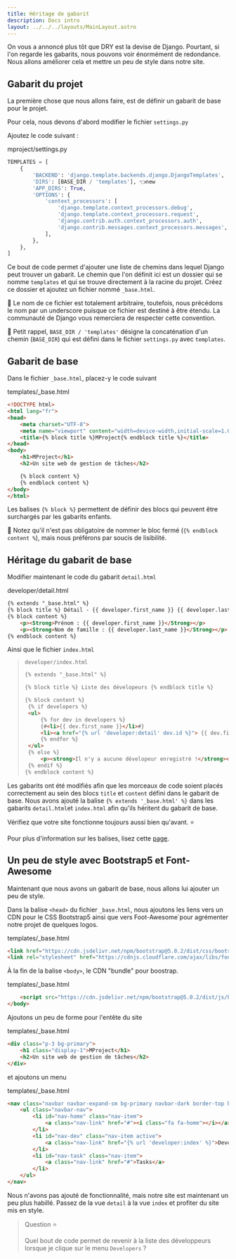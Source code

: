 ```yaml
---
title: Héritage de gabarit
description: Docs intro
layout: ../../../layouts/MainLayout.astro
---
```


On vous a annoncé plus tôt que DRY est la devise de Django. Pourtant, si l'on regarde les gabarits, nous pouvons voir énormément de redondance. Nous allons améliorer cela et mettre un peu de style dans notre site.

## Gabarit du projet

La première chose que nous allons faire, est de définir un gabarit de base pour le projet.

Pour cela, nous devons d'abord modifier le fichier `settings.py`

Ajoutez le code suivant :

<div class="path">mproject/settings.py</div>

``` python
TEMPLATES = [
    {
        'BACKEND': 'django.template.backends.django.DjangoTemplates',
        'DIRS': [BASE_DIR / 'templates'], 👈new
        'APP_DIRS': True,
        'OPTIONS': {
            'context_processors': [
                'django.template.context_processors.debug',
                'django.template.context_processors.request',
                'django.contrib.auth.context_processors.auth',
                'django.contrib.messages.context_processors.messages',
            ],
        },
    },
]
```

Ce bout de code permet d'ajouter une liste de chemins dans lequel Django peut trouver un gabarit. Le chemin que l'on définit ici est un dossier qui se nomme `templates` et qui se trouve directement à la racine du projet. Créez ce dossier et ajoutez un fichier nommé `_base.html`.


📃 Le nom de ce fichier est totalement arbitraire, toutefois, nous précédons le nom par un underscore puisque ce fichier est destiné à être étendu. La communauté de Django vous remerciera de respecter cette convention.

📃 Petit rappel, `BASE_DIR / 'templates'` désigne la concaténation d'un chemin (`BASE_DIR`) qui est défini dans le fichier `settings.py` avec `templates`.

## Gabarit de base

Dans le fichier `_base.html`, placez-y le code suivant

<div class="path">templates/_base.html</div>

``` html
<!DOCTYPE html>
<html lang="fr">
<head>
    <meta charset="UTF-8">
    <meta name="viewport" content="width=device-width,initial-scale=1.0">
    <title>{% block title %}MProject{% endblock title %}</title>
</head>
<body>
    <h1>MProject</h1>
    <h2>Un site web de gestion de tâches</h2>

    {% block content %}
    {% endblock content %}
</body>
</html>
```

Les balises `{% block %}` permettent de définir des blocs qui peuvent être surchargés par les gabarits enfants.

📃 Notez qu'il n'est pas obligatoire de nommer le bloc fermé (`{% endblock content %`), mais nous préférons par soucis de lisibilité.

## Héritage du gabarit de base

Modifier maintenant le code du gabarit `detail.html`

<div class="path">developer/detail.html</div>

``` html
{% extends "_base.html" %}
{% block title %} Détail - {{ developer.first_name }} {{ developer.last_name }} {% endblock title %}
{% block content %}
    <p><Strong>Prénom : {{ developer.first_name }}</Strong></p>
    <p><Strong>Nom de famille : {{ developer.last_name }}</Strong></p>
{% endblock content %}
```

Ainsi que le fichier `index.html`

> `developer/index.html`
>
> ``` html
> {% extends "_base.html" %}
> 
> {% block title %} Liste des dévelopeurs {% endblock title %}
> 
> {% block content %}
>  {% if developers %}
>  <ul>
>      {% for dev in developers %}
>      {#<li>{{ dev.first_name }}</li>#}
>      <li><a href="{% url 'developer:detail' dev.id %}"> {{ dev.first_name }}</a></li>
>      {% endfor %}
>  </ul>
>  {% else %}
>      <p><strong>Il n'y a aucune dévelopeur enregistré !</strong></p>
>  {% endif %}
> {% endblock content %}
> ```

Les gabarits ont été modifiés afin que les morceaux de code soient placés correctement au sein des blocs `title` et `content` défini dans le gabarit de base. Nous avons ajouté la balise `{% extends '_base.html' %}` dans les gabarits `detail.html`et `index.html` afin qu'ils héritent du gabarit de base.

Vérifiez que votre site fonctionne toujours aussi bien qu'avant. ⭐️

Pour plus d'information sur les balises, lisez cette [page](https://docs.djangoproject.com/fr/3.1/ref/templates/builtins/).

## Un peu de style avec Bootstrap5 et Font-Awesome

Maintenant que nous avons un gabarit de base, nous allons lui ajouter un peu de style.

Dans la balise `<head>` du fichier `_base.html`, nous ajoutons les liens vers un CDN pour le CSS Bootstrap5 ainsi que vers Foot-Awesome`pour agrémenter notre projet de quelques logos.

<div class="path">templates/_base.html</div>

``` html
<link href="https://cdn.jsdelivr.net/npm/bootstrap@5.0.2/dist/css/bootstrap.min.css" rel="stylesheet" integrity="sha384-EVSTQN3/azprG1Anm3QDgpJLIm9Nao0Yz1ztcQTwFspd3yD65VohhpuuCOmLASjC" crossorigin="anonymous">
<link rel="stylesheet" href="https://cdnjs.cloudflare.com/ajax/libs/font-awesome/4.7.0/css/font-awesome.min.css">
```

À la fin de la balise `<body>`, le CDN "bundle" pour boostrap.

<div class="path">templates/_base.html</div>

``` html
    <script src="https://cdn.jsdelivr.net/npm/bootstrap@5.0.2/dist/js/bootstrap.bundle.min.js" integrity="sha384-MrcW6ZMFYlzcLA8Nl+NtUVF0sA7MsXsP1UyJoMp4YLEuNSfAP+JcXn/tWtIaxVXM" crossorigin="anonymous"></script>
</body>
```

Ajoutons un peu de forme pour l'entête du site

<div class="path">templates/_base.html</div>

```html
<div class="p-3 bg-primary">
    <h1 class="display-1">MProject</h1>
    <h2>Un site web de gestion de tâches</h2>
</div>
```

et ajoutons un menu

<div class="path">templates/_base.html</div>

``` html
<nav class="navbar navbar-expand-sm bg-primary navbar-dark border-top border-white">
    <ul class="navbar-nav">
        <li id="nav-home" class="nav-item">
            <a class="nav-link" href="#"><i class="fa fa-home"></i></a>
        </li>
        <li id="nav-dev" class="nav-item active">
            <a class="nav-link" href="{% url 'developer:index' %}">Developers</a>
        </li>
        <li id="nav-task" class="nav-item">
            <a class="nav-link" href="#">Tasks</a>
        </li>
    </ul>
</nav>
```

Nous n'avons pas ajouté de fonctionnalité, mais notre site est maintenant un peu plus habillé. Passez de la vue `detail` à la vue `index` et profiter du site mis en style.

> Question ⭐️
> 
> Quel bout de code permet de revenir à la liste des développeurs lorsque je clique sur le menu `Developers` ?
